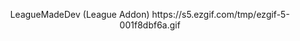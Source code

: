 <p align="center">
LeagueMadeDev (League Addon)
https://s5.ezgif.com/tmp/ezgif-5-001f8dbf6a.gif
</p>
